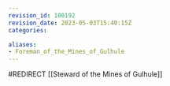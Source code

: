 ```yaml
---
revision_id: 100192
revision_date: 2023-05-03T15:40:15Z
categories:

aliases:
- Foreman_of_the_Mines_of_Gulhule
---
```


#REDIRECT [[Steward of the Mines of Gulhule]]